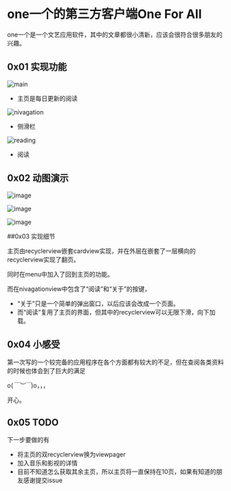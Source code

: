# one一个的第三方客户端One For All

one一个是一个文艺应用软件，其中的文章都很小清新，应该会很符合很多朋友的兴趣。

## 0x01 实现功能
![main](https://github.com/yjosx/OneForAll/blob/master/screenshoots/Screenshot_1550974397.png)

- 主页是每日更新的阅读

![nivagation](https://github.com/yjosx/OneForAll/blob/master/screenshoots/Screenshot_1550974500.png)

- 侧滑栏

![reading](https://github.com/yjosx/OneForAll/blob/master/screenshoots/Screenshot_1550974514.png)

- 阅读

## 0x02 动图演示

![image](https://github.com/yjosx/OneForAll/blob/master/screenshoots/TIM%E5%9B%BE%E7%89%8720190224110437.gif)

![image](https://github.com/yjosx/OneForAll/blob/master/screenshoots/TIM%E5%9B%BE%E7%89%8720190224110447.gif)

![image](https://github.com/yjosx/OneForAll/blob/master/screenshoots/TIM%E5%9B%BE%E7%89%8720190224110453.gif)

##0x03  实现细节

主页由recyclerview嵌套cardview实现，并在外层在嵌套了一层横向的recyclerview实现了翻页。

同时在menu中加入了回到主页的功能。

而在nivagationview中包含了“阅读”和“关于”的按键，

- “关于”只是一个简单的弹出窗口，以后应该会改成一个页面。
- 而“阅读”复用了主页的界面，但其中的recyclerview可以无限下滑，向下加载。

## 0x04 小感受

第一次写的一个较完备的应用程序在各个方面都有较大的不足，但在查阅各类资料的时候也体会到了巨大的满足

o(*￣︶￣*)o，，，

开心。
## 0x05 TODO

下一步要做的有
- 将主页的双recyclerview换为viewpager
- 加入音乐和影视的详情
- 目前不知道怎么获取其余主页，所以主页将一直保持在10页，如果有知道的朋友感谢提交issue
